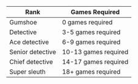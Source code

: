 | Rank               | Games Required    |
| ------------------ | ----------------- |
| Gumshoe            | 0 games required  |
| Detective          | 3-5 games required|
| Ace detective      | 6-9 games required|
| Senior detective   | 10-13 games required|
| Chief detective    | 14-17 games required|
| Super sleuth       | 18+ games required|
